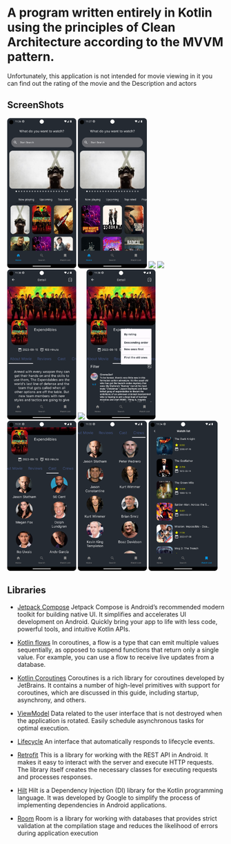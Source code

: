 # A program written entirely in Kotlin using the principles of Clean Architecture according to the MVVM pattern.

Unfortunately, this application is not intended for movie viewing in it you can find out the rating
of the movie and the Description and actors

## ScreenShots

[<img src="meta/screenshots/Screenshot_first.png" width=160>](meta/screenshots/screenshot_first.png)
[<img src="meta/screenshots/screenshot_second.png" width=160>](meta/screenshots/screenshot_second.png)
[<img src="meta/screenshots/screenshot_third" width=160>](meta/screenshots/screenshot_third.png)
[<img src="meta/screenshots/screenshot_fourth" width=160>](meta/screenshots/screenshot_fourth.png)
[<img src="meta/screenshots/screenshot_fifth.png" width=160>](meta/screenshots/screenshot_fifth.png)
[<img src="meta/screenshots/screenshot_sixth" width=160>](meta/screenshots/screenshot_sixth.png)
[<img src="meta/screenshots/screenshot_seventh.png" width=160>](meta/screenshots/screenshot_seventh.png)
[<img src="meta/screenshots/screenshot_eighth.png" width=160>](meta/screenshots/screenshot_eighth.png)
[<img src="meta/screenshots/screenshot_ninth.png" width=160>](meta/screenshots/screenshot_ninth.png)
[<img src="meta/screenshots/screenshot_tenth.png" width=160>](meta/screenshots/screenshot_tenth.png)

## Libraries

* [Jetpack Compose](https://developer.android.com/jetpack/compose) Jetpack Compose is Android’s
  recommended modern toolkit for building native UI. It simplifies and accelerates UI development on
  Android. Quickly bring your app to life with less code, powerful tools, and intuitive Kotlin APIs.

* [Kotlin flows](https://developer.android.com/kotlin/flow) In coroutines, a flow is a type that can
  emit multiple values sequentially, as opposed to suspend functions that return only a single
  value. For example, you can use a flow to receive live updates from a database.

* [Kotlin Coroutines](https://github.com/Kotlin/kotlinx.coroutines) Coroutines is a rich library for
  coroutines developed by JetBrains. It contains a number of high-level primitives with support for
  coroutines, which are discussed in this guide, including startup, asynchrony, and others.

* [ViewModel](https://developer.android.com/topic/libraries/architecture/viewmodel) Data related to
  the user interface that is not destroyed when the application is rotated. Easily schedule
  asynchronous tasks for optimal execution.

* [Lifecycle](https://developer.android.com/topic/libraries/architecture/lifecycle) An interface
  that automatically responds to lifecycle events.

* [Retrofit](https://developer.android.com/codelabs/basic-android-kotlin-compose-getting-data-internet#0)
  This is
  a library for working with the REST API in Android. It makes it easy to interact with the server
  and execute HTTP requests.
  The library itself creates the necessary classes for executing requests and processes responses.

* [Hilt](https://developer.android.com/training/dependency-injection/hilt-android) Hilt is a
  Dependency Injection (DI) library for the Kotlin programming language. It was developed by Google
  to simplify the process of implementing dependencies in Android applications.

* [Room](https://developer.android.com/training/data-storage/room) Room is a library for working with
  databases that provides strict validation at the compilation stage and reduces the likelihood of
  errors during application execution